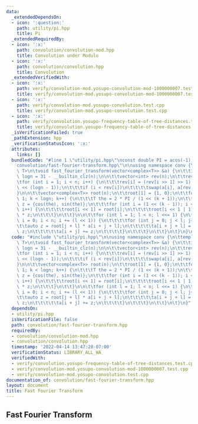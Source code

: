 ```yaml
---
data:
  _extendedDependsOn:
  - icon: ':question:'
    path: utility/pi.hpp
    title: Pi
  _extendedRequiredBy:
  - icon: ':x:'
    path: convolution/convolution-mod.hpp
    title: Convolution under Modulo
  - icon: ':x:'
    path: convolution/convolution.hpp
    title: Convolution
  _extendedVerifiedWith:
  - icon: ':x:'
    path: verify/convolution-mod.yosupo-convolution-mod-1000000007.test.cpp
    title: verify/convolution-mod.yosupo-convolution-mod-1000000007.test.cpp
  - icon: ':x:'
    path: verify/convolution-mod.yosupo-convolution.test.cpp
    title: verify/convolution-mod.yosupo-convolution.test.cpp
  - icon: ':x:'
    path: verify/convolution.yosupo-frequency-table-of-tree-distances.test.cpp
    title: verify/convolution.yosupo-frequency-table-of-tree-distances.test.cpp
  _isVerificationFailed: true
  _pathExtension: hpp
  _verificationStatusIcon: ':x:'
  attributes:
    links: []
  bundledCode: "#line 1 \"utility/pi.hpp\"\nconst double PI = acos(-1);\n#line 2 \"\
    convolution/fast-fourier-transform.hpp\"\n\nusing namespace conv {\n\ttemplate<typename\
    \ T>\n\tvoid fast_fourier_transform(vector<complex<T>> &a) {\n\t\tint n = a.size(),\
    \ logn = 31 - __builtin_clz(n);\n\n\t\tvector<int> rev(n);\n\t\trev[0] = 0;\n\t\
    \tfor (int i = 1; i < n; i++) {\n\t\t\trev[i] = (rev[i >> 1] >> 1) + ((i & 1)\
    \ << (logn - 1));\n\t\t\tif (i < rev[i])\n\t\t\t\tswap(a[i], a[rev[i]]);\n\t\t\
    }\n\n\t\tvector<complex<T>> root(n);\n\t\troot[1] = {1, 0};\n\t\tfor (int k =\
    \ 1; k < logn; k++) {\n\t\t\tT the = 2 * PI / (1 << (k + 1));\n\t\t\tcomplex<T>\
    \ z = {cos(the), sin(the)};\n\t\t\tfor (int i = (1 << (k - 1)); i < (1 << k);\
    \ i++) {\n\t\t\t\troot[i << 1] = root[i];\n\t\t\t\troot[i << 1 | 1] = root[i]\
    \ * z;\n\t\t\t}\n\t\t}\n\n\t\tfor (int l = 1; l < n; l <<= 1) {\n\t\t\tfor (int\
    \ i = 0; i < n; i += (l << 1)) {\n\t\t\t\tfor (int j = 0; j < l; j++) {\n\t\t\t\
    \t\tauto z = root[j + l] * a[i + j + l];\n\t\t\t\t\ta[i + j + l] = a[i + j] -\
    \ z;\n\t\t\t\t\ta[i + j] += z;\n\t\t\t\t}\n\t\t\t}\n\t\t}\n\t}\n}\n"
  code: "#include \"utility/pi.hpp\"\n\nusing namespace conv {\n\ttemplate<typename\
    \ T>\n\tvoid fast_fourier_transform(vector<complex<T>> &a) {\n\t\tint n = a.size(),\
    \ logn = 31 - __builtin_clz(n);\n\n\t\tvector<int> rev(n);\n\t\trev[0] = 0;\n\t\
    \tfor (int i = 1; i < n; i++) {\n\t\t\trev[i] = (rev[i >> 1] >> 1) + ((i & 1)\
    \ << (logn - 1));\n\t\t\tif (i < rev[i])\n\t\t\t\tswap(a[i], a[rev[i]]);\n\t\t\
    }\n\n\t\tvector<complex<T>> root(n);\n\t\troot[1] = {1, 0};\n\t\tfor (int k =\
    \ 1; k < logn; k++) {\n\t\t\tT the = 2 * PI / (1 << (k + 1));\n\t\t\tcomplex<T>\
    \ z = {cos(the), sin(the)};\n\t\t\tfor (int i = (1 << (k - 1)); i < (1 << k);\
    \ i++) {\n\t\t\t\troot[i << 1] = root[i];\n\t\t\t\troot[i << 1 | 1] = root[i]\
    \ * z;\n\t\t\t}\n\t\t}\n\n\t\tfor (int l = 1; l < n; l <<= 1) {\n\t\t\tfor (int\
    \ i = 0; i < n; i += (l << 1)) {\n\t\t\t\tfor (int j = 0; j < l; j++) {\n\t\t\t\
    \t\tauto z = root[j + l] * a[i + j + l];\n\t\t\t\t\ta[i + j + l] = a[i + j] -\
    \ z;\n\t\t\t\t\ta[i + j] += z;\n\t\t\t\t}\n\t\t\t}\n\t\t}\n\t}\n}"
  dependsOn:
  - utility/pi.hpp
  isVerificationFile: false
  path: convolution/fast-fourier-transform.hpp
  requiredBy:
  - convolution/convolution-mod.hpp
  - convolution/convolution.hpp
  timestamp: '2022-04-14 13:47:28-07:00'
  verificationStatus: LIBRARY_ALL_WA
  verifiedWith:
  - verify/convolution.yosupo-frequency-table-of-tree-distances.test.cpp
  - verify/convolution-mod.yosupo-convolution-mod-1000000007.test.cpp
  - verify/convolution-mod.yosupo-convolution.test.cpp
documentation_of: convolution/fast-fourier-transform.hpp
layout: document
title: Fast Fourier Transform
---
```


## Fast Fourier Transform